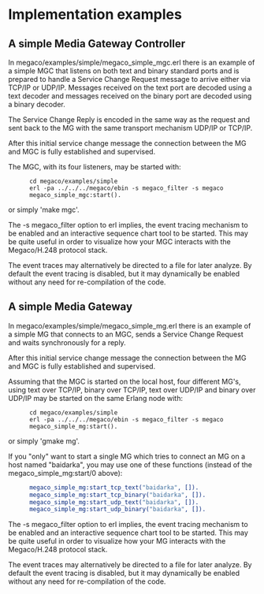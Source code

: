 <!--
%CopyrightBegin%

SPDX-License-Identifier: Apache-2.0

Copyright Ericsson AB 2023-2025. All Rights Reserved.

Licensed under the Apache License, Version 2.0 (the "License");
you may not use this file except in compliance with the License.
You may obtain a copy of the License at

    http://www.apache.org/licenses/LICENSE-2.0

Unless required by applicable law or agreed to in writing, software
distributed under the License is distributed on an "AS IS" BASIS,
WITHOUT WARRANTIES OR CONDITIONS OF ANY KIND, either express or implied.
See the License for the specific language governing permissions and
limitations under the License.

%CopyrightEnd%
-->
# Implementation examples

## A simple Media Gateway Controller

In megaco/examples/simple/megaco_simple_mgc.erl there is an example of a simple
MGC that listens on both text and binary standard ports and is prepared to
handle a Service Change Request message to arrive either via TCP/IP or UDP/IP.
Messages received on the text port are decoded using a text decoder and messages
received on the binary port are decoded using a binary decoder.

The Service Change Reply is encoded in the same way as the request and sent back
to the MG with the same transport mechanism UDP/IP or TCP/IP.

After this initial service change message the connection between the MG and MGC
is fully established and supervised.

The MGC, with its four listeners, may be started with:

```text
      cd megaco/examples/simple
      erl -pa ../../../megaco/ebin -s megaco_filter -s megaco
      megaco_simple_mgc:start().
```

or simply 'make mgc'.

The -s megaco_filter option to erl implies, the event tracing mechanism to be
enabled and an interactive sequence chart tool to be started. This may be quite
useful in order to visualize how your MGC interacts with the Megaco/H.248
protocol stack.

The event traces may alternatively be directed to a file for later analyze. By
default the event tracing is disabled, but it may dynamically be enabled without
any need for re-compilation of the code.

## A simple Media Gateway

In megaco/examples/simple/megaco_simple_mg.erl there is an example of a simple
MG that connects to an MGC, sends a Service Change Request and waits
synchronously for a reply.

After this initial service change message the connection between the MG and MGC
is fully established and supervised.

Assuming that the MGC is started on the local host, four different MG's, using
text over TCP/IP, binary over TCP/IP, text over UDP/IP and binary over UDP/IP
may be started on the same Erlang node with:

```text
      cd megaco/examples/simple
      erl -pa ../../../megaco/ebin -s megaco_filter -s megaco
      megaco_simple_mg:start().
```

or simply 'gmake mg'.

If you "only" want to start a single MG which tries to connect an MG on a host
named "baidarka", you may use one of these functions (instead of the
megaco_simple_mg:start/0 above):

```erlang
      megaco_simple_mg:start_tcp_text("baidarka", []).
      megaco_simple_mg:start_tcp_binary("baidarka", []).
      megaco_simple_mg:start_udp_text("baidarka", []).
      megaco_simple_mg:start_udp_binary("baidarka", []).
```

The -s megaco_filter option to erl implies, the event tracing mechanism to be
enabled and an interactive sequence chart tool to be started. This may be quite
useful in order to visualize how your MG interacts with the Megaco/H.248
protocol stack.

The event traces may alternatively be directed to a file for later analyze. By
default the event tracing is disabled, but it may dynamically be enabled without
any need for re-compilation of the code.
